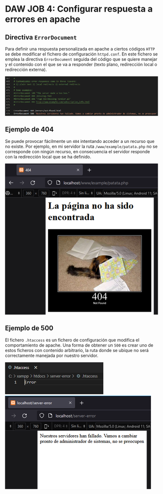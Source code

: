 # DAW JOB 4: Configurar respuesta a errores en apache

## Directiva `ErrorDocument`

Para definir una respuesta personalizada en apache a ciertos códigos `HTTP` se debe modificar el fichero de configuración `httpd.conf`. En este fichero se emplea la directiva `ErrorDocument` seguida del código que se quiere manejar y el contenido con el que se va a responder (texto plano, redirección local o redirección externa).

![](/assets/images/error-document.png)

## Ejemplo de 404

Se puede provocar fácilmente un `404` intentando acceder a un recurso que no existe. Por ejemplo, en mi servidor la ruta `/www/example/patata.php` no se corresponde con ningún recurso, en consecuencia el servidor responde con la redirección local que se ha definido.

![](/assets/images/not-found-example.png)

## Ejemplo de 500

El fichero `.htaccess` es un fichero de configuración que modifica el comportamiento de apache. Una forma de obtener un `500` es crear uno de estos ficheros con contenido arbitrario, la ruta donde se ubique no será correctamente manejada por nuestro servidor.

![](/assets/images/htaccess-content.png)
![](/assets/images/internal-error-example.png)
